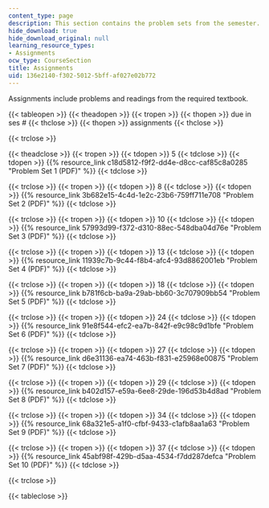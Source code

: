 ```yaml
---
content_type: page
description: This section contains the problem sets from the semester.
hide_download: true
hide_download_original: null
learning_resource_types:
- Assignments
ocw_type: CourseSection
title: Assignments
uid: 136e2140-f302-5012-5bff-af027e02b772
---
```


Assignments include problems and readings from the required textbook.

{{< tableopen >}}
{{< theadopen >}}
{{< tropen >}}
{{< thopen >}}
due in ses #
{{< thclose >}}
{{< thopen >}}
assignments
{{< thclose >}}

{{< trclose >}}

{{< theadclose >}}
{{< tropen >}}
{{< tdopen >}}
5
{{< tdclose >}}
{{< tdopen >}}
{{% resource_link c18d5812-f9f2-dd4e-d8cc-caf85c8a0285 "Problem Set 1 (PDF)" %}}
{{< tdclose >}}

{{< trclose >}}
{{< tropen >}}
{{< tdopen >}}
8
{{< tdclose >}}
{{< tdopen >}}
{{% resource_link 3b682e15-4c4d-1e2c-23b6-759ff711e708 "Problem Set 2 (PDF)" %}}
{{< tdclose >}}

{{< trclose >}}
{{< tropen >}}
{{< tdopen >}}
10
{{< tdclose >}}
{{< tdopen >}}
{{% resource_link 57993d99-f372-d310-88ec-548dba04d76e "Problem Set 3 (PDF)" %}}
{{< tdclose >}}

{{< trclose >}}
{{< tropen >}}
{{< tdopen >}}
13
{{< tdclose >}}
{{< tdopen >}}
{{% resource_link 11939c7b-9c44-f8b4-afc4-93d8862001eb "Problem Set 4 (PDF)" %}}
{{< tdclose >}}

{{< trclose >}}
{{< tropen >}}
{{< tdopen >}}
18
{{< tdclose >}}
{{< tdopen >}}
{{% resource_link b781f6cb-ba9a-29ab-bb60-3c707909bb54 "Problem Set 5 (PDF)" %}}
{{< tdclose >}}

{{< trclose >}}
{{< tropen >}}
{{< tdopen >}}
24
{{< tdclose >}}
{{< tdopen >}}
{{% resource_link 91e8f544-efc2-ea7b-842f-e9c98c9d1bfe "Problem Set 6 (PDF)" %}}
{{< tdclose >}}

{{< trclose >}}
{{< tropen >}}
{{< tdopen >}}
27
{{< tdclose >}}
{{< tdopen >}}
{{% resource_link d6e31136-ea74-463b-f831-e25968e00875 "Problem Set 7 (PDF)" %}}
{{< tdclose >}}

{{< trclose >}}
{{< tropen >}}
{{< tdopen >}}
29
{{< tdclose >}}
{{< tdopen >}}
{{% resource_link b402d157-e59a-6ee8-29de-196d53b4d8ad "Problem Set 8 (PDF)" %}}
{{< tdclose >}}

{{< trclose >}}
{{< tropen >}}
{{< tdopen >}}
34
{{< tdclose >}}
{{< tdopen >}}
{{% resource_link 68a321e5-a1f0-cfbf-9433-c1afb8aa1a63 "Problem Set 9 (PDF)" %}}
{{< tdclose >}}

{{< trclose >}}
{{< tropen >}}
{{< tdopen >}}
37
{{< tdclose >}}
{{< tdopen >}}
{{% resource_link 45abf98f-429b-d5aa-4534-f7dd287defca "Problem Set 10 (PDF)" %}}
{{< tdclose >}}

{{< trclose >}}

{{< tableclose >}}